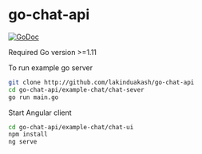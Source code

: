 # go-chat-api

[![GoDoc](https://godoc.org/github.com/lakinduakash/go-chat-api?status.svg)](https://godoc.org/github.com/lakinduakash/go-chat-api)

Required Go version >=1.11  

To run example go server

```bash
git clone http://github.com/lakinduakash/go-chat-api
cd go-chat-api/example-chat/chat-sever
go run main.go
```
Start Angular client

```bash
cd go-chat-api/example-chat/chat-ui
npm install
ng serve
```
